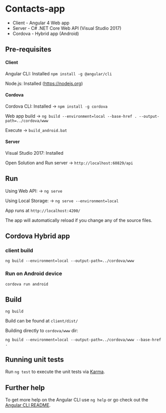 # Contacts-app

- Client - Angular 4 Web app
- Server - C# .NET Core Web API (Visual Studio 2017)
- Cordova - Hybrid app (Android)

## Pre-requisites

#### Client

Angular CLI: Installed `npm install -g @angular/cli`

Node.js: Installed (https://nodejs.org)

#### Cordova

Cordova CLI: Installed -> `npm install -g cordova`

Web app build -> `ng build --environment=local --base-href . --output-path=../cordova/www`

Execute -> `build_android.bat`

#### Server

Visual Studio 2017: Installed

Open Solution and Run server -> `http://localhost:60829/api`

## Run

Using Web API: -> `ng serve`

Using Local Storage: -> `ng serve --environment=local`

App runs at `http://localhost:4200/`

The app will automatically reload if you change any of the source files.

## Cordova Hybrid app

### client build

```
ng build --environment=local --output-path=../cordova/www 
```

### Run on Android device

```
cordova run android
```

## Build

```
ng build
```
Build can be found at
`client/dist/`

Building directly to `cordova/www` dir:
```
ng build --environment=local --output-path=../cordova/www --base-href .
```

## Running unit tests

Run `ng test` to execute the unit tests via [Karma](https://karma-runner.github.io).

## Further help

To get more help on the Angular CLI use `ng help` or go check out the [Angular CLI README](https://github.com/angular/angular-cli/blob/master/README.md).
